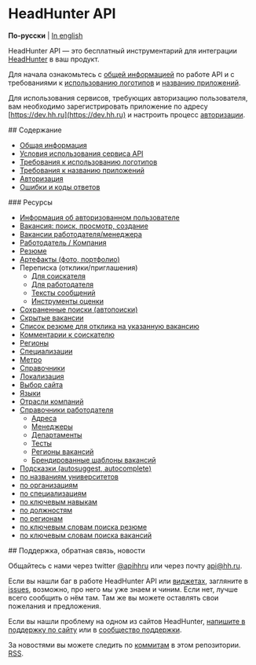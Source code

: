 # HeadHunter API

**По-русски** | [In english](docs_eng/README.md)

HeadHunter API — это бесплатный инструментарий для интеграции
[HeadHunter](http://hh.ru/) в ваш продукт.

Для начала ознакомьтесь с [общей информацией](docs/general.md) по работе API и
с требованиями к [использованию логотипов](https://dev.hh.ru/articles/logos) и
[названию приложений](https://dev.hh.ru/articles/apps).

Для использования сервисов, требующих авторизацию пользователя, вам необходимо
зарегистрировать приложение по адресу [https://dev.hh.ru](https://dev.hh.ru)
и настроить процесс [авторизации](docs/authorization.md).


<a name="content" />
## Содержание

* [Общая информация](docs/general.md)
* [Условия использования сервиса API](https://dev.hh.ru/admin/developer_agreement)
* [Требования к использованию логотипов](https://dev.hh.ru/articles/logos)
* [Требования к названию приложений](https://dev.hh.ru/articles/apps)
* [Авторизация](docs/authorization.md)
* [Ошибки и коды ответов](docs/errors.md)


<a name="resources" />
### Ресурсы

* [Информация об авторизованном пользователе](docs/me.md)
* [Вакансия: поиск, просмотр, создание](docs/vacancies.md)
* [Вакансии работодателя/менеджера](docs/employer_vacancies.md)
* [Работодатель / Компания](docs/employers.md)
* [Резюме](docs/resumes.md)
* [Артефакты (фото, портфолио)](docs/artifacts.md)
* Переписка (отклики/приглашения)
  * [Для соискателя](docs/negotiations.md)
  * [Для работодателя](docs/employer_negotiations.md)
  * [Тексты сообщений](docs/negotiation_message_templates.md)
  * [Инструменты оценки](docs/assessment.md)
* [Сохраненные поиски (автопоиски)](docs/saved_search.md)
* [Скрытые вакансии](docs/blacklisted.md)
* [Список резюме для отклика на указанную вакансию](docs/suitable_resumes.md)
* [Комментарии к соискателю](docs/applicant_comments.md)
* [Регионы](docs/areas.md)
* [Специализации](docs/specializations.md)
* [Метро](docs/metro.md)
* [Справочники](docs/dictionaries.md)
* [Локализация](docs/locales.md)
* [Выбор сайта](docs/hosts.md)
* [Языки](docs/languages.md)
* [Отрасли компаний](docs/industries.md)
* [Справочники работодателя](docs/employer_dictionaries.md)
  * [Адреса](docs/employer_addresses.md)
  * [Менеджеры](docs/employer_managers.md)
  * [Департаменты](docs/employer_departments.md)
  * [Тесты](docs/employer_tests.md)
  * [Регионы вакансий](docs/employer_vacancy_areas_active.md)
  * [Брендированные шаблоны вакансий](docs/employer_vacancy_branded_templates.md)
* [Подсказки (autosuggest, autocomplete)](docs/suggests.md)
 * [по названиям университетов](docs/suggests.md#educational_institutions)
 * [по организациям](docs/suggests.md#companies)
 * [по специализациям](docs/suggests.md#specializations)
 * [по ключевым навыкам](docs/suggests.md#key-skills)
 * [по должностям](docs/suggests.md#positions)
 * [по регионам](docs/suggests.md#areas)
 * [по ключевым словам поиска резюме](docs/suggests.md#resume-search-keyword)
 * [по ключевым словам поиска вакансий](docs/suggests.md#vacancy-search-keyword)


<a name="feedback" />
## Поддержка, обратная связь, новости

Общайтесь с нами через twitter [@apihhru](https://twitter.com/apihhru) или
через почту api@hh.ru.

Если вы нашли баг в работе HeadHunter API или
[виджетах](https://dev.hh.ru/admin/widgets), загляните в
[issues](https://github.com/hhru/api/issues), возможно, про него мы уже знаем и
чиним. Если нет, лучше всего сообщить о нём там. Там же вы можете оставлять свои
пожелания и предложения.

Если вы нашли проблему на одном из сайтов HeadHunter,
[напишите в поддержку по сайту](http://hh.ru/feedback) или в
[сообщество поддержки](http://feedback.hh.ru/).

За новостями вы можете следить по
[коммитам](https://github.com/hhru/api/commits/master) в этом репозитории.
[RSS](https://github.com/hhru/api/commits/master.atom).
